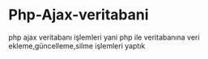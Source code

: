 # Php-Ajax-veritabani
php ajax veritabanı işlemleri yani php ile veritabanına veri ekleme,güncelleme,silme işlemleri yaptık
